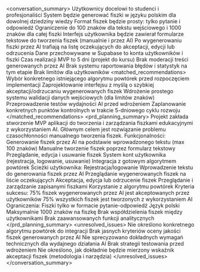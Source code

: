<conversation_summary>
<decisions>
Użytkownicy docelowi to studenci i profesjonaliści
System będzie generować fiszki w języku polskim dla dowolnej dziedziny wiedzy
Format fiszek będzie prosty: tylko pytanie i odpowiedź
Ograniczenie do 100 znaków dla tekstu wejściowego i 1000 znaków dla całej fiszki
Interfejs użytkownika będzie zawierał formularze tekstowe do tworzenia fiszek (manualnie i przez AI)
Po wygenerowaniu fiszki przez AI trafiają na listę oczekujących do akceptacji, edycji lub odrzucenia
Dane przechowywane w Supabase to konta użytkowników i fiszki
Czas realizacji MVP to 5 dni (projekt do kursu)
Brak moderacji treści generowanych przez AI
Brak systemu raportowania błędów i statystyk na tym etapie
Brak limitów dla użytkowników
</decisions>
<matched_recommendations>
Wybór konkretnego istniejącego algorytmu powtórek przed rozpoczęciem implementacji
Zaprojektowanie interfejsu z myślą o szybkiej akceptacji/odrzucaniu wygenerowanych fiszek
Wdrożenie prostego systemu walidacji danych wejściowych (dla limitów znaków)
Przeprowadzenie testów wydajności AI przed wdrożeniem
Zaplanowanie konkretnych punktów kontrolnych w trakcie 5-dniowego cyklu rozwoju
</matched_recommendations>
<prd_planning_summary>
Projekt zakłada stworzenie MVP aplikacji do tworzenia i zarządzania fiszkami edukacyjnymi z wykorzystaniem AI. Głównym celem jest rozwiązanie problemu czasochłonności manualnego tworzenia fiszek.
Funkcjonalności:
Generowanie fiszek przez AI na podstawie wprowadzonego tekstu (max 100 znaków)
Manualne tworzenie fiszek poprzez formularz tekstowy
Przeglądanie, edycja i usuwanie fiszek
System kont użytkownika (rejestracja, logowanie, usuwanie)
Integracja z gotowym algorytmem powtórek
Ścieżki użytkownika:
Rejestracja/logowanie
Wprowadzenie tekstu do generowania fiszek przez AI
Przeglądanie wygenerowanych fiszek na liście oczekujących
Akceptacja, edycja lub odrzucenie fiszek
Przeglądanie i zarządzanie zapisanymi fiszkami
Korzystanie z algorytmu powtórek
Kryteria sukcesu:
75% fiszek wygenerowanych przez AI jest akceptowanych przez użytkowników
75% wszystkich fiszek jest tworzonych z wykorzystaniem AI
Ograniczenia:
Fiszki tylko w formacie pytanie-odpowiedź
Język polski
Maksymalnie 1000 znaków na fiszkę
Brak współdzielenia fiszek między użytkownikami
Brak zaawansowanych funkcji analitycznych
</prd_planning_summary>
<unresolved_issues>
Nie określono konkretnego algorytmu powtórek do integracji
Brak jasnych kryteriów oceny jakości fiszek generowanych przez AI
Nie sprecyzowano dokładnych wymagań technicznych dla wydajnego działania AI
Brak strategii testowania przed wdrożeniem
Nie określono, jak dokładnie będzie mierzony wskaźnik akceptacji fiszek (metodologia i narzędzia)
</unresolved_issues>
</conversation_summary>

